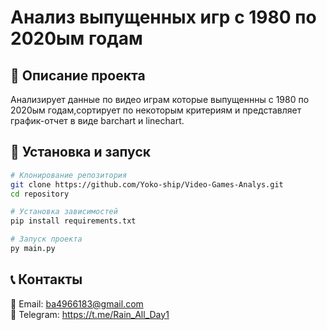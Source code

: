 # Анализ выпущенных игр с 1980  по 2020ым годам 

&#x20; &#x20;

## 🚀 Описание проекта

Анализирует данные по видео играм которые выпущеннны с 1980 по 2020ым годам,сортирует по некоторым критериям и представляет график-отчет в виде barchart и linechart.


## 🔧 Установка и запуск

```bash
# Клонирование репозитория
git clone https://github.com/Yoko-ship/Video-Games-Analys.git
cd repository

# Установка зависимостей
pip install requirements.txt

# Запуск проекта
py main.py
```

## 📞 Контакты

📧 Email: ba4966183@gmail.com\
💼 Telegram: https://t.me/Rain_All_Day1
